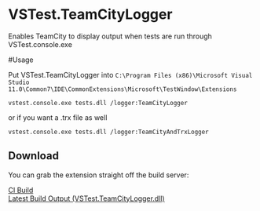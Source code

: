 VSTest.TeamCityLogger
=====================

Enables TeamCity to display output when tests are run through VSTest.console.exe

#Usage

Put VSTest.TeamCityLogger into `C:\Program Files (x86)\Microsoft Visual Studio 11.0\Common7\IDE\CommonExtensions\Microsoft\TestWindow\Extensions`

    vstest.console.exe tests.dll /logger:TeamCityLogger

or if you want a .trx file as well

    vstest.console.exe tests.dll /logger:TeamCityAndTrxLogger

## Download
You can grab the extension straight off the build server:

[CI Build](http://teamcity.ginnivan.net/viewType.html?buildTypeId=bt47)  
[Latest Build Output (VSTest.TeamCityLogger.dll)](http://teamcity.ginnivan.net/repository/download/bt47/.lastSuccessful/VSTest.TeamCityLogger.dll)